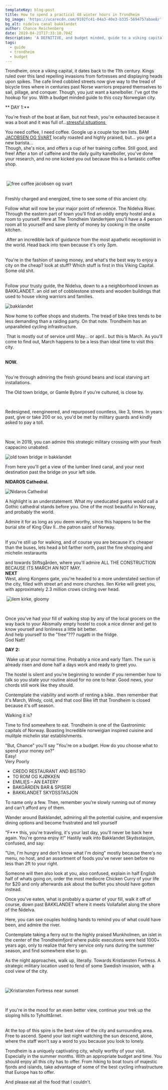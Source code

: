 ```yaml
---
templateKey: blog-post
title: How to spend a practical 48 winter hours in Trondheim
bg_image: 'https://ucarecdn.com/9192fc41-04a3-40e3-b335-5694757abae8/'
bg_alt: nidelva canal bakklandet
author: Chance Reichenberg
date: 2019-04-21T17:33:10.704Z
description: 'A DEFNITIVE, and budget minded, guide to a viking capital.'
tags:
  - guide
  - trondheim
  - budget
---
```

<div class="article-text">
​
Trondheim, once a viking capital, it dates back to the 11th century.
Kings ruled over this land repelling invasions from fortresses and displaying heads upon spikes. The cafe lined cobbled streets now give way to the tread of bicycle tires where in centuries past Norse warriors prepared themselves to sail, pillage, and conquer. Though, you just want a kanelboller. I've got the hookup for you. With a budget minded guide to this cozy Norwegian city. 

** DAY 1:**
​

You're fresh of the boat at 6am, but not fresh, you're exhausted because it was a boat and it was full of...<a href="https://chanceontravel.com/post/2019-03-26-what-its-like-to-miss-your-hurtigruten-in-sortland-norway/" target="_blank">stressful situations </a>
​<br/>

You need coffee, I need coffee. Google up a couple top ten lists. BAM <a href="https://www.jacobsensvart.no/" target="_blank">JACOBSEN OG SVART</a> locally roasted and highly praised, but... you get a new barista...
​
​<br/>
Though, she's nice, and offers a cup of her training coffee. Still good, and free! After a ton of caffeine and the daily guilty kanelboller, you've done your research, and no one kicked 
you out because this is a fantastic coffee shop. 
​

</div>
​
<div class="article-image">

​
![free coffee jacobsen og svart](https://ucarecdn.com/456c0c74-c9ed-4013-ab68-684646937f41/-/resize/1000x/-/quality/lighter/ "free coffee jacobsen og svart")
​

</div>
​
<div class="article-text">
​
Freshly charged and energized, time to see some of this ancient city.
​​<br/>

Follow what will now be your major point of reference. The Nidelva River. Through the eastern part of town you'll find an oddly empty hostel and a room to yourself. Here at The Trondheim Vanderhjem you'll have a 4 person room all to yourself and save plenty of money by cooking in the onsite kitchen.
​<br/>

​
After an incredible lack of guidance from the most apathetic receptionist in the world. Head back into town because it's only 3pm.
​

​<br/>
You're in the fashion of saving money, and what's the best way to enjoy a city on the cheap? look at stuff? Which stuff is first in this Viking Capital. Some old shit.
​

​<br/>
Follow your trusty guide, the Nidelva, down to a a neighborhood known as BAKKLANDET. an old set of cobblestone streets and wooden buildings that used to house viking warriors and families.
​

</div>
<div class="article-image">

![bakklandet](https://ucarecdn.com/fef98c0c-842a-4958-adf4-a1cc4202a09c/-/resize/1000x/-/quality/lighter/ "bakklandet")

</div>
<div class="article-text">
​
Now home to coffee shops and students. The tread of bike tires tends to be less demanding than a raiding party. On that note. Trondheim has an unparalleled cycling infrastructure.
​<br/>

​
That is mostly out of service until May... or april.. but this is March. As you'll come to find out, March happens to be a less than ideal time to visit this city.
​

​<br/>
**NOW.**
​

​<br/>
You're through admiring the fresh ground beans and local starving art installations.
​​<br/>

The Old town bridge, or Gamle Bybro if you're cultured, is close by. 

<br/>

Redesigned, reengineered, and repurposed countless, like 3, times. In years past, give or take 200 or so, you'd be met by military guards and kindly asked to pay a toll.

<br/>

Now, in 2019, you can admire this strategic military crossing with your fresh cappacino unabated. 

</div>
<div class="article-image">

![old town bridge in bakklandet](https://ucarecdn.com/14b90405-7073-4a26-ad52-99b710e2bc69/-/resize/1000x/-/quality/lighter/ "old town bridge in bakklandet")

</div>
<div class="article-text">
​
From here you'll get a view of the lumber lined canal, and your next destination past the bridge on your left side.

<br/>

**NIDAROS Cathedral.**
​

</div>
<div class="article-image">

![Nidaros Cathedral](https://ucarecdn.com/fcc15f2c-a8e0-4d8c-94c2-76f11b6a66a9/-/resize/1000x/-/quality/lighter/ "Nidaros Cathedral")

</div>
<div class="article-text">
​
A highlight is an understatement. What my uneducated guess would call a Gothic cathedral stands before you. One of the most beautiful in Norway, and probably the world.
​<br/>

Admire it for as long as you deem worthy, since this happens to be the burial site of King Olav II...the patron saint of Norway.

​<br/>
If you're still up for walking, and of course you are because it's cheaper than the buses, lets head a bit farther north, past the fine shopping and michelin restaraunts
​<br/>

and towards Stiftsgården, where you'll admire ALL THE CONSTRUCTION BECAUSE ITS MARCH AN NOT MAY.
​<br/>
**NEXT**
​<br/>
West, along Kongens gate, you're headed to a more understated section of the city, filled with street art and more churches. Ilen Kirke will greet you, with approximately 2.3 million crows circling over head.
​

</div>
<div class="article-image">

​
![ilem kirke, gloomy](https://ucarecdn.com/ead4cd90-4bb1-4300-83e8-0bdc9785e81f/-/resize/1000x/-/quality/lighter/ "ilem kirke, gloomy")

​
​

</div>
<div class="article-text">
​
Once you've had your fill of walking stop by any of the local grocers on the way back to your Abismally empty hostel to cook a nice dinner and get to know yourself and lonliness a little bit better.
​<br/>
And help yourself to the "free"??? nugatti in the fridge.
​<br/>
God Natt!
​

**DAY 2:**

​
Wake up at your normal time. Probably a nice and early 11am. The sun is already risen and done half a days work and ready to greet you.
​<br/>

The hostel is silent and you're beginning to wonder if you remember how to talk so you state your routine aloud for no one to hear. Good news, your chords still work like they should.
​<br/>

Contemplate the viability and worth of renting a bike.. then remember that it's March, Windy, cold, and that cool Bike lift that Trondheim is closed because it's off season.
​<br/>

Walking it is?
​<br/>

Time to find somewhere to eat. Trondheim is one of the Gastronimic capitals of Norway. Boasting Incredible norweigian inspired cuisine and mulitple michelin star establishments.
​<br/>

"But, Chance" you'll say "You're on a budget. How do you choose what to spend your money on?"
​<br/>
Easy!
​<br/>
Very Poorly

* CREDO RESTAURANT AND BISTRO
* TO ROM OG KJØKKEN
* EMILIES – AN EATERY
* BAKGÅRDEN BAR & SPISERI
* BAKKLANDET SKYDSSTASJON

To name only a few. Then, remember you're slowly running out of money and can't afford any of them.
​<br/>

Wander around Bakklandet, admiring all the potential cuisine, and expensive dining options and become frustrated and tell yourself 
​<br/>

"F\*\** this, you're traveling, it's your last day, you'll never be back here again. You're gonna enjoy it!" Hastily walk into Bakklandet Skydsstasjon, confused, and say:
​<br/>

"Um, I'm hungry and don't know what I'm doing" mostly because there's no menu, no host, and an assortment of foods you've never seen before no less than 2ft to your right.
​<br/>

Someone will then  also look at you, also confused, explain in half English half of whats going on, order the most mediocre Chicken Curry of your life for $20 and only afterwards ask about the 
buffet you should have gotten instead.
​<br/>

Once you've eaten, what is probably a quarter of your fill, walk it off of course, down past BAKKLANDET where it meets Vollafallet along the shore of the Nidelva.
​<br/>

Here, you can see couples holding hands to remind you of what could have been, and admire the river.
​<br/>

Contemplate taking a ferry out to the highly praised Munkholmen, an islet in the center of the Trondheimfjord where public executions were held 1000+ years ago, only to realize that ferry service only runs during the summer season, and find somewhere else to go.
​<br/>

As the night approaches, walk up, literally. Towards Kristiansten Fortress. A strategic military location used to fend of some Swedish invasion, with a cool view of the city.
​

</div>
<div class="article-image">
​

![Kristiansten Fortress near sunset](https://ucarecdn.com/0c2ba478-3f3f-491a-83b6-04f370e067c6/-/resize/1000x/-/quality/lighter/ "Kristiansten Fortress near sunset")

​

</div>
<div class="article-text">
​
If you're in the mood for an even better view, continue your trek up the sloping hills to Tyholttårnet.

​<br/>
At the top of this spire is the best view of the city and surrounding area. Free to ascend. Spend your last night watching the sun descend, alone, where the staff won't 
say a word to you because you look to lonely.
​<br/>

Trondheim is a uniquely captivating city, wholly worthy of your visit. Especially in the summer months. With an appropriate budget and time. You should enjoy all this city has to offer. From hiking to boat tours of majestic fjords and islands, take advantage of some of the best cycling infrastructure that Europe has to offer.
​<br/>

And please eat all the food that I couldn't.
​

</div>
